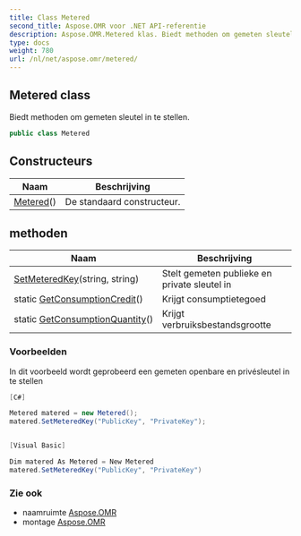 ```yaml
---
title: Class Metered
second_title: Aspose.OMR voor .NET API-referentie
description: Aspose.OMR.Metered klas. Biedt methoden om gemeten sleutel in te stellen.
type: docs
weight: 780
url: /nl/net/aspose.omr/metered/
---
```

## Metered class

Biedt methoden om gemeten sleutel in te stellen.

```csharp
public class Metered
```

## Constructeurs

| Naam | Beschrijving |
| --- | --- |
| [Metered](metered/)() | De standaard constructeur. |

## methoden

| Naam | Beschrijving |
| --- | --- |
| [SetMeteredKey](../../aspose.omr/metered/setmeteredkey/)(string, string) | Stelt gemeten publieke en private sleutel in |
| static [GetConsumptionCredit](../../aspose.omr/metered/getconsumptioncredit/)() | Krijgt consumptietegoed |
| static [GetConsumptionQuantity](../../aspose.omr/metered/getconsumptionquantity/)() | Krijgt verbruiksbestandsgrootte |

### Voorbeelden

In dit voorbeeld wordt geprobeerd een gemeten openbare en privésleutel in te stellen

```csharp
[C#]

Metered matered = new Metered();
matered.SetMeteredKey("PublicKey", "PrivateKey");


[Visual Basic]

Dim matered As Metered = New Metered
matered.SetMeteredKey("PublicKey", "PrivateKey")
```

### Zie ook

* naamruimte [Aspose.OMR](../../aspose.omr/)
* montage [Aspose.OMR](../../)



